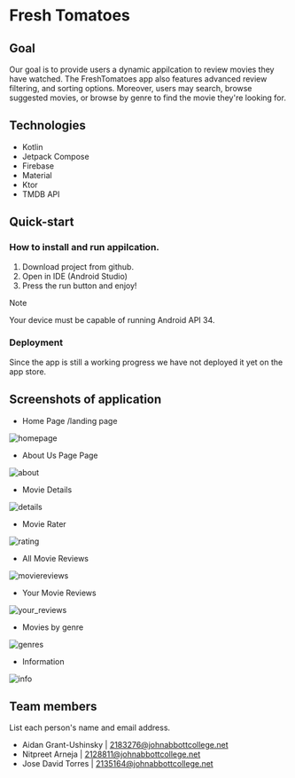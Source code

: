 # Fresh Tomatoes

## Goal
Our goal is to provide users a dynamic appilcation to review movies they have watched. The FreshTomatoes app also features advanced review filtering, and sorting options. Moreover, users may search, browse suggested movies, or browse by genre to find the movie they're looking for.

## Technologies
- Kotlin 
- Jetpack Compose
- Firebase
- Material
- Ktor
- TMDB API

## Quick-start
### How to install and run appilcation.
1. Download project from github.
2. Open in IDE (Android Studio) 
3. Press the run button and enjoy!

> [!NOTE]  
> Your device must be capable of running Android API 34.

### Deployment 
Since the app is still a working progress we have not deployed it yet on the app store.

## Screenshots of application

- Home Page /landing page

![homepage](https://github.com/agrantushinsky/5A6-group-project/assets/97311487/529bcebe-dd43-440f-93b9-ef3d69f4e82b)

- About Us Page Page

![about](https://github.com/agrantushinsky/5A6-group-project/assets/97311487/27fc7245-1bc7-4fe6-be62-3a44242e6c68)

- Movie Details

![details](https://github.com/agrantushinsky/5A6-group-project/assets/97311487/2898f7e5-f12a-4504-a2d0-48da4f11facd)

- Movie Rater

![rating](https://github.com/agrantushinsky/5A6-group-project/assets/97311487/1813168b-0fd5-4e50-ab75-b07e208bae0c)

- All Movie Reviews

![moviereviews](https://github.com/agrantushinsky/5A6-group-project/assets/97311487/f163e79e-22b3-48ca-abce-031ac5fcb4ab)

- Your Movie Reviews

![your_reviews](https://github.com/agrantushinsky/5A6-group-project/assets/97311487/a99a7735-2d0e-470c-994d-1fa2f158c004)

- Movies by genre

![genres](https://github.com/agrantushinsky/5A6-group-project/assets/97311487/b8201404-e11e-48c7-b78d-44dc996d35c9)

- Information

![info](https://github.com/agrantushinsky/5A6-group-project/assets/97311487/e3a5437a-146e-40af-8003-9275125ee4bd)

## Team members
List each person's name and email address.
- Aidan Grant-Ushinsky | 2183276@johnabbottcollege.net
- Nitpreet Arneja | 2128811@johnabbottcollege.net
- Jose David Torres | 2135164@johnabbottcollege.net
